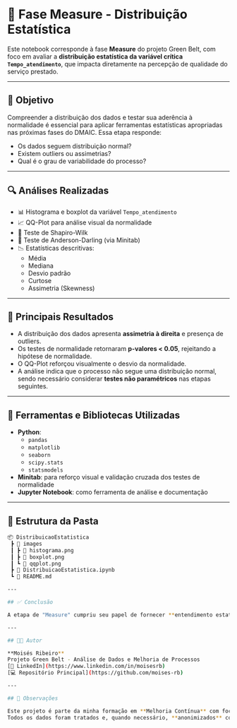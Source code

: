 # 📏 Fase Measure - Distribuição Estatística

Este notebook corresponde à fase **Measure** do projeto Green Belt, com foco em avaliar a **distribuição estatística da variável crítica `Tempo_atendimento`**, que impacta diretamente na percepção de qualidade do serviço prestado.

---

## 🎯 Objetivo

Compreender a distribuição dos dados e testar sua aderência à normalidade é essencial para aplicar ferramentas estatísticas apropriadas nas próximas fases do DMAIC. Essa etapa responde:

- Os dados seguem distribuição normal?
- Existem outliers ou assimetrias?
- Qual é o grau de variabilidade do processo?

---

## 🔍 Análises Realizadas

- 📊 Histograma e boxplot da variável `Tempo_atendimento`
- 📈 QQ-Plot para análise visual da normalidade
- 🧪 Teste de Shapiro-Wilk
- 🧪 Teste de Anderson-Darling (via Minitab)
- 📉 Estatísticas descritivas:
  - Média
  - Mediana
  - Desvio padrão
  - Curtose
  - Assimetria (Skewness)

---

## 📌 Principais Resultados

- A distribuição dos dados apresenta **assimetria à direita** e presença de outliers.
- Os testes de normalidade retornaram **p-valores < 0.05**, rejeitando a hipótese de normalidade.
- O QQ-Plot reforçou visualmente o desvio da normalidade.
- A análise indica que o processo não segue uma distribuição normal, sendo necessário considerar **testes não paramétricos** nas etapas seguintes.

---

## 🧰 Ferramentas e Bibliotecas Utilizadas

- **Python**: 
  - `pandas`
  - `matplotlib`
  - `seaborn`
  - `scipy.stats`
  - `statsmodels`
- **Minitab**: para reforço visual e validação cruzada dos testes de normalidade
- **Jupyter Notebook**: como ferramenta de análise e documentação

---

## 📂 Estrutura da Pasta

```bash
📦 DistribuicaoEstatistica
 ┣ 📁 images
 ┃ ┣ 📄 histograma.png
 ┃ ┣ 📄 boxplot.png
 ┃ ┗ 📄 qqplot.png
 ┣ 📄 DistribuicaoEstatistica.ipynb
 ┗ 📄 README.md

---

## ✅ Conclusão

A etapa de "Measure" cumpriu seu papel de fornecer **entendimento estatístico detalhado** do comportamento da variável `Tempo_atendimento`. Confirmamos que os dados **não seguem distribuição normal** e possuem **variabilidade significativa**, o que orientará a escolha dos métodos analíticos mais apropriados na fase **Analyse**.

---

## 👨‍💼 Autor

**Moisés Ribeiro**  
Projeto Green Belt - Análise de Dados e Melhoria de Processos  
[🔗 LinkedIn](https://www.linkedin.com/in/moisesrb)  
[💻 Repositório Principal](https://github.com/moises-rb)

---

## 📝 Observações

Este projeto é parte da minha formação em **Melhoria Contínua** com foco na certificação **Green Belt Seis Sigma**.  
Todos os dados foram tratados e, quando necessário, **anonimizados** com fins **educacionais e acadêmicos**.
